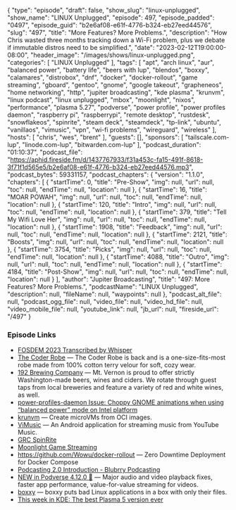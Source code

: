 {
  "type": "episode",
  "draft": false,
  "show_slug": "linux-unplugged",
  "show_name": "LINUX Unplugged",
  "episode": 497,
  "episode_padded": "0497",
  "episode_guid": "b2e6af08-e61f-4776-b324-eb27eed44576",
  "slug": "497",
  "title": "More Features? More Problems.",
  "description": "How Chris wasted three months tracking down a Wi-Fi problem, plus we debate if immutable distros need to be simplified.",
  "date": "2023-02-12T19:00:00-08:00",
  "header_image": "/images/shows/linux-unplugged.png",
  "categories": [
    "LINUX Unplugged"
  ],
  "tags": [
    "apt",
    "arch linux",
    "aur",
    "balanced power",
    "battery life",
    "beers with lup",
    "blendos",
    "boxxy",
    "calamares",
    "distrobox",
    "dnf",
    "docker",
    "docker-rollout",
    "game streaming",
    "gboard",
    "gentoo",
    "gnome",
    "google takeout",
    "grapheneos",
    "home networking",
    "http",
    "jupiter broadcasting",
    "kde plasma",
    "krunvm",
    "linux podcast",
    "linux unplugged",
    "mbox",
    "moonlight",
    "nixos",
    "performance",
    "plasma 5.27",
    "podverse",
    "power profile",
    "power profiles daemon",
    "raspberry pi",
    "raspberrypi",
    "remote desktop",
    "rustdesk",
    "snowflakeos",
    "spinrite",
    "steam deck",
    "steamdeck",
    "tp-link",
    "ubuntu",
    "vanillaos",
    "vimusic",
    "vpn",
    "wi-fi problems",
    "wireguard",
    "wireless"
  ],
  "hosts": [
    "chris",
    "wes",
    "brent"
  ],
  "guests": [],
  "sponsors": [
    "tailscale.com-lup",
    "linode.com-lup",
    "bitwarden.com-lup"
  ],
  "podcast_duration": "01:10:37",
  "podcast_file": "https://aphid.fireside.fm/d/1437767933/f31a453c-fa15-491f-8618-3f71f1d565e5/b2e6af08-e61f-4776-b324-eb27eed44576.mp3",
  "podcast_bytes": 59331157,
  "podcast_chapters": {
    "version": "1.1.0",
    "chapters": [
      {
        "startTime": 0,
        "title": "Pre-Show",
        "img": null,
        "url": null,
        "toc": null,
        "endTime": null,
        "location": null
      },
      {
        "startTime": 16,
        "title": "MOAR POWAH",
        "img": null,
        "url": null,
        "toc": null,
        "endTime": null,
        "location": null
      },
      {
        "startTime": 120,
        "title": "Intro",
        "img": null,
        "url": null,
        "toc": null,
        "endTime": null,
        "location": null
      },
      {
        "startTime": 379,
        "title": "Tell My Wifi Love Her",
        "img": null,
        "url": null,
        "toc": null,
        "endTime": null,
        "location": null
      },
      {
        "startTime": 1908,
        "title": "Feedback",
        "img": null,
        "url": null,
        "toc": null,
        "endTime": null,
        "location": null
      },
      {
        "startTime": 2121,
        "title": "Boosts",
        "img": null,
        "url": null,
        "toc": null,
        "endTime": null,
        "location": null
      },
      {
        "startTime": 3754,
        "title": "Picks",
        "img": null,
        "url": null,
        "toc": null,
        "endTime": null,
        "location": null
      },
      {
        "startTime": 4088,
        "title": "Outro",
        "img": null,
        "url": null,
        "toc": null,
        "endTime": null,
        "location": null
      },
      {
        "startTime": 4184,
        "title": "Post-Show",
        "img": null,
        "url": null,
        "toc": null,
        "endTime": null,
        "location": null
      }
    ],
    "author": "Jupiter Broadcasting",
    "title": "497: More Features? More Problems.",
    "podcastName": "LINUX Unplugged",
    "description": null,
    "fileName": null,
    "waypoints": null
  },
  "podcast_alt_file": null,
  "podcast_ogg_file": null,
  "video_file": null,
  "video_hd_file": null,
  "video_mobile_file": null,
  "youtube_link": null,
  "jb_url": null,
  "fireside_url": "/497"
}


### Episode Links

  * [FOSDEM 2023 Transcribed by Whisper](https://jonatron.github.io/fosdem2023whisper/links.html "FOSDEM 2023 Transcribed by Whisper")
  * [The Coder Robe](https://www.jupitergarage.com/ "The Coder Robe") — The Coder Robe is back and is a one-size-fits-most robe made from 100% cotton terry velour for soft, cozy wear.
  * [192 Brewing Company](https://192brewing.com/mount-vernon-taproom/ "192 Brewing Company") — Mt. Vernon is proud to offer strictly Washington-made beers, wines and ciders. We rotate through guest taps from local breweries and feature a variety of red and white wines, as well.
  * [power-profiles-daemon Issue: Choppy GNOME animations when using “balanced power” mode on Intel platform](https://gitlab.freedesktop.org/hadess/power-profiles-daemon/-/issues/28 "power-profiles-daemon Issue: Choppy GNOME animations when using “balanced power” mode on Intel platform")
  * [krunvm](https://github.com/containers/krunvm "krunvm") — Create microVMs from OCI images.
  * [ViMusic](https://github.com/vfsfitvnm/ViMusic "ViMusic") — An Android application for streaming music from YouTube Music.
  * [GRC SpinRite](https://www.grc.com/sr/spinrite.htm "GRC SpinRite")
  * [Moonlight Game Streaming](https://moonlight-stream.org/ "Moonlight Game Streaming")
  * <https://github.com/Wowu/docker-rollout> — Zero Downtime Deployment for Docker Compose
  * [Podcasting 2.0 Introduction - Blubrry Podcasting](https://blubrry.com/support/podcasting-2-0-introduction/ "Podcasting 2.0 Introduction - Blubrry Podcasting")
  * [NEW in Podverse 4.12.0 🥳](https://podcastindex.social/@podverse/109826217908539985 "NEW in Podverse 4.12.0 🥳") — Major audio and video playback fixes, faster app performance, value-for-value streaming for videos.
  * [boxxy](https://github.com/queer/boxxy "boxxy") — boxxy puts bad Linux applications in a box with only their files.
  * [This week in KDE: The best Plasma 5 version ever](https://pointieststick.com/2023/01/20/this-week-in-kde-the-best-plasma-5-version-ever/ "This week in KDE: The best Plasma 5 version ever")


